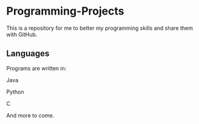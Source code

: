 # Programming-Projects

This is a repository for me to better my programming skills and share them with GitHub.

## Languages
Programs are written in:

Java

Python

C

And more to come.

